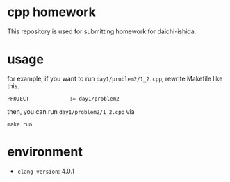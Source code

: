 # cpp homework
This repository is used for submitting homework for daichi-ishida.

# usage
for example, if you want to run `day1/problem2/1_2.cpp`, rewrite Makefile like this.
```
PROJECT				:= day1/problem2
```
then, you can run `day1/problem2/1_2.cpp` via
```
make run
```

# environment
- `clang version`: 4.0.1